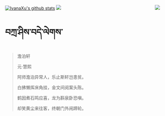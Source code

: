 [![IvanaXu's github stats](https://github-readme-stats.vercel.app/api?username=IvanaXu&show_icons=true&theme=vue-dark)](https://github.com/anuraghazra/github-readme-stats)
<img align="right" src="https://github-readme-stats.vercel.app/api/top-langs/?username=IvanaXu&langs_count=7&theme=graywhite" />
<img src="https://github-readme-stats.vercel.app/api/wakatime?username=IvanaXu&layout=compact&langs_count=6&theme=vue-dark&&custom_title=Programming Times(Jul 29 2021-)" />
# བཀྲ་ཤིས་བདེ་ལེགས་
> 澹泊轩
>
> 元·慧熙
>
> 阿师澹泊异常人，乐止斯轩岂患贫。
> 
> 白拂懒挥床角挂，金文间阅案头陈。
> 
> 鹤因煮石鸣应喜，龙为斟泉卧恐嗔。
> 
> 却笑黄尘来往客，终朝门外闹蹄轮。
